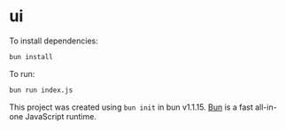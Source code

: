 # ui

To install dependencies:

```bash
bun install
```

To run:

```bash
bun run index.js
```

This project was created using `bun init` in bun v1.1.15. [Bun](https://bun.sh) is a fast all-in-one JavaScript runtime.
